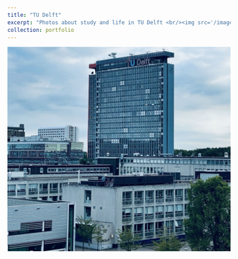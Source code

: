 ```yaml
---
title: "TU Delft"
excerpt: "Photos about study and life in TU Delft <br/><img src='/images/photo2.jpg'>"
collection: portfolio
---
```


<img src='/images/photo2.jpg'>

